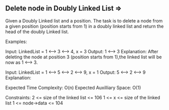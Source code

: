Delete node in Doubly Linked List  =>
----------------------------------


Given a Doubly Linked list and a position. The task is to delete a node from a given position (position starts from 1) in a doubly linked list and return the head of the doubly Linked list.

Examples:

Input: LinkedList = 1 <--> 3 <--> 4, x = 3
Output: 1 <--> 3
Explanation: After deleting the node at position 3 (position starts from 1),the linked list will be now as 1 <--> 3.
 
Input: LinkedList = 1 <--> 5 <--> 2 <--> 9, x = 1
Output: 5 <--> 2 <--> 9
Explanation:

Expected Time Complexity: O(n)
Expected Auxilliary Space: O(1)

Constraints:
2 <= size of the linked list <= 106
1 <= x <= size of the linked list 
1 <= node->data <= 104

